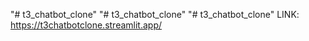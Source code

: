 "# t3_chatbot_clone" 
"# t3_chatbot_clone" 
"# t3_chatbot_clone" 
LINK: https://t3chatbotclone.streamlit.app/
